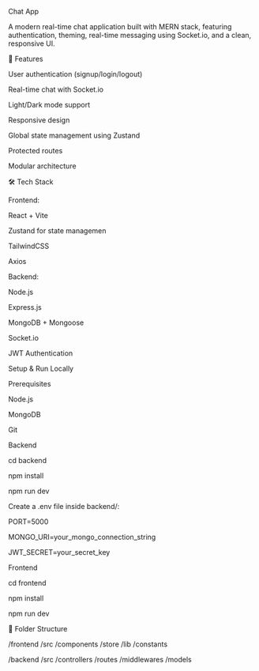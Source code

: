 Chat App

A modern real-time chat application built with MERN stack, featuring authentication, theming, real-time messaging using Socket.io, and a clean, responsive UI.

🚀 Features

User authentication (signup/login/logout)

Real-time chat with Socket.io

Light/Dark mode support

Responsive design

Global state management using Zustand

Protected routes

Modular architecture

🛠️ Tech Stack

Frontend:

React + Vite

Zustand for state managemen

TailwindCSS

Axios

Backend:

Node.js

Express.js

MongoDB + Mongoose

Socket.io

JWT Authentication

Setup & Run Locally

Prerequisites

Node.js

MongoDB

Git

Backend

cd backend

npm install

npm run dev


Create a .env file inside backend/:

PORT=5000

MONGO_URI=your_mongo_connection_string

JWT_SECRET=your_secret_key

Frontend

cd frontend

npm install

npm run dev

📁 Folder Structure 

/frontend
  /src
    /components
    /store
    /lib
    /constants

/backend
  /src
    /controllers
    /routes
    /middlewares
    /models





